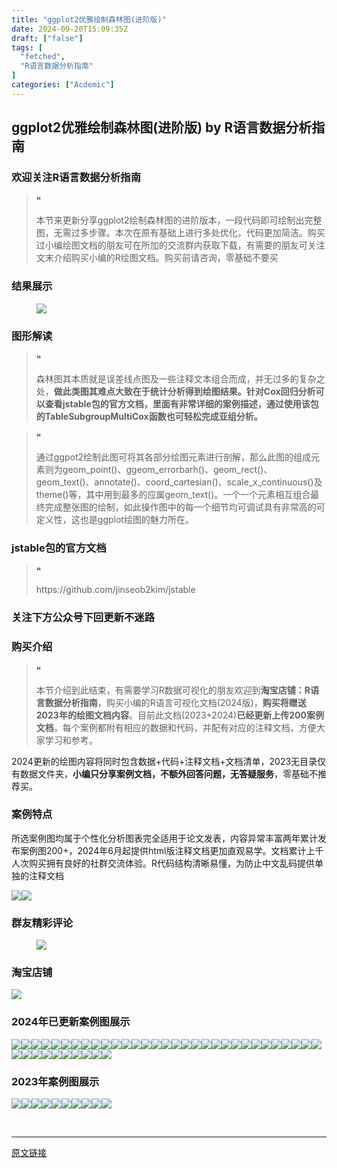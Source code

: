 ```yaml
---
title: "ggplot2优雅绘制森林图(进阶版)"
date: 2024-09-20T15:09:35Z
draft: ["false"]
tags: [
  "fetched",
  "R语言数据分析指南"
]
categories: ["Acdemic"]
---
```

ggplot2优雅绘制森林图(进阶版) by R语言数据分析指南
------
<div><section data-tool="mdnice编辑器" data-website="https://www.mdnice.com"><h3 data-tool="mdnice编辑器"><span></span><span>欢迎关注R语言数据分析指南</span><span></span></h3><blockquote data-tool="mdnice编辑器"><span>❝</span><p>本节来更新分享ggplot2绘制森林图的进阶版本，一段代码即可绘制出完整图，无需过多步骤。本次在原有基础上进行多处优化，代码更加简洁。购买过小编绘图文档的朋友可在所加的交流群内获取下载，有需要的朋友可关注文末介绍购买小编的R绘图文档。购买前请咨询，零基础不要买</p></blockquote><h3 data-tool="mdnice编辑器"><span></span><span>结果展示</span><span></span></h3><figure data-tool="mdnice编辑器"><img data-imgfileid="100034489" data-ratio="0.8212962962962963" data-src="https://mmbiz.qpic.cn/mmbiz_png/EibnicgwScTAYxwrwIJXFbDgF0GyXTWEVuw721KJLUvF6Fy61HJZ8IRr8YwS1OWgL2B3uDU9zfrgXCZUd00UgV2Q/640?wx_fmt=png&amp;from=appmsg" data-type="png" data-w="1080" src="https://mmbiz.qpic.cn/mmbiz_png/EibnicgwScTAYxwrwIJXFbDgF0GyXTWEVuw721KJLUvF6Fy61HJZ8IRr8YwS1OWgL2B3uDU9zfrgXCZUd00UgV2Q/640?wx_fmt=png&amp;from=appmsg"></figure><h3 data-tool="mdnice编辑器"><span></span><span>图形解读</span><span></span></h3><blockquote data-tool="mdnice编辑器"><span>❝</span><p>森林图其本质就是误差线点图及一些注释文本组合而成，并无过多的复杂之处，<strong>做此类图其难点大致在于统计分析得到绘图结果。针对Cox回归分析可以查看jstable包的官方文档，里面有非常详细的案例描述，通过使用该包的TableSubgroupMultiCox函数也可轻松完成亚组分析。</strong></p></blockquote><blockquote data-tool="mdnice编辑器"><span>❝</span><p>通过ggpot2绘制此图可将其各部分绘图元素进行剖解，那么此图的组成元素则为geom_point()、ggeom_errorbarh()、geom_rect()、geom_text()、annotate()、coord_cartesian()、scale_x_continuous()及theme()等，其中用到最多的应属geom_text()。一个一个元素相互组合最终完成整张图的绘制，如此操作图中的每一个细节均可调试具有非常高的可定义性，这也是ggplot绘图的魅力所在。</p></blockquote><h3 data-tool="mdnice编辑器"><span></span><span>jstable包的官方文档</span><span></span></h3><blockquote data-tool="mdnice编辑器"><span>❝</span><p>https://github.com/jinseob2kim/jstable</p></blockquote><h3 data-tool="mdnice编辑器"><span></span><span>关注下方公众号下回更新不迷路</span><span></span></h3><section><mp-common-profile data-pluginname="mpprofile" data-id="Mzg3MzQzNTYzMw==" data-headimg="http://mmbiz.qpic.cn/mmbiz_png/EibnicgwScTAZF0rpeZII9Ltl26VbVagriczTria1fib3XgjwwHEHFjPzkmGpqWDVVHBSzhENictUM2iavAKiaM5lc9USw/0?wx_fmt=png" data-nickname="R语言数据分析指南" data-alias="YanJANtwo" data-signature="R语言重症爱好者，喜欢绘制各种精美的图表，喜欢的小伙伴可以关注我，跟我一起学习" data-from="0" data-is_biz_ban="0"></mp-common-profile></section><h3 data-tool="mdnice编辑器"><span></span><span>购买介绍</span><span></span></h3><blockquote data-tool="mdnice编辑器"><span>❝</span><p>本节介绍到此结束，有需要学习R数据可视化的朋友欢迎到<strong>淘宝店铺：R语言数据分析指南</strong>，购买小编的R语言可视化文档(2024版)，<strong>购买将赠送2023年的绘图文档内容</strong>。目前此文档(2023+2024)<strong>已经更新上传200案例文档</strong>，每个案例都附有相应的数据和代码，并配有对应的注释文档，方便大家学习和参考。</p></blockquote><p data-tool="mdnice编辑器">2024更新的绘图内容将同时包含数据+代码+注释文档+文档清单，2023无目录仅有数据文件夹，<strong>小编只分享案例文档，不额外回答问题，无答疑服务</strong>，零基础不推荐买。</p><h3 data-tool="mdnice编辑器"><span></span><span>案例特点</span><span></span></h3><p data-tool="mdnice编辑器">所选案例图均属于个性化分析图表完全适用于论文发表，内容异常丰富两年累计发布案例图200+，2024年6月起提供html版注释文档更加直观易学。文档累计上千人次购买拥有良好的社群交流体验。R代码结构清晰易懂，为防止中文乱码提供单独的注释文档</p><p data-tool="mdnice编辑器"><img data-imgfileid="100034491" data-ratio="1.4953703703703705" data-src="https://mmbiz.qpic.cn/mmbiz_png/EibnicgwScTAYxwrwIJXFbDgF0GyXTWEVuBcEvYJib81O9rqPdmsl8qh9mkrgThPeqQ3AkvTABSrzhDxgeWZPetCg/640?wx_fmt=png&amp;from=appmsg" data-type="png" data-w="1080" src="https://mmbiz.qpic.cn/mmbiz_png/EibnicgwScTAYxwrwIJXFbDgF0GyXTWEVuBcEvYJib81O9rqPdmsl8qh9mkrgThPeqQ3AkvTABSrzhDxgeWZPetCg/640?wx_fmt=png&amp;from=appmsg"><img data-imgfileid="100034490" data-ratio="0.6481481481481481" data-src="https://mmbiz.qpic.cn/mmbiz_png/EibnicgwScTAYxwrwIJXFbDgF0GyXTWEVuDJkEtrt7UxcfnH7aBdMZpsMQo8FPp7ibxw7RkPMEFb2h0tobfKw0Unw/640?wx_fmt=png&amp;from=appmsg" data-type="png" data-w="1080" src="https://mmbiz.qpic.cn/mmbiz_png/EibnicgwScTAYxwrwIJXFbDgF0GyXTWEVuDJkEtrt7UxcfnH7aBdMZpsMQo8FPp7ibxw7RkPMEFb2h0tobfKw0Unw/640?wx_fmt=png&amp;from=appmsg"></p><h3 data-tool="mdnice编辑器"><span></span><span>群友精彩评论</span><span></span></h3><figure data-tool="mdnice编辑器"><img data-imgfileid="100034487" data-ratio="0.4546296296296296" data-src="https://mmbiz.qpic.cn/mmbiz_png/EibnicgwScTAYxwrwIJXFbDgF0GyXTWEVu1pRVsDynaApyZyySMctGV0PyjzPGGaLRGXz7Cw8d9QpaJNpXiaQ9L9Q/640?wx_fmt=png&amp;from=appmsg" data-type="png" data-w="1080" src="https://mmbiz.qpic.cn/mmbiz_png/EibnicgwScTAYxwrwIJXFbDgF0GyXTWEVu1pRVsDynaApyZyySMctGV0PyjzPGGaLRGXz7Cw8d9QpaJNpXiaQ9L9Q/640?wx_fmt=png&amp;from=appmsg"></figure><h3 data-tool="mdnice编辑器"><span></span><span>淘宝店铺</span><span></span></h3><p><img data-galleryid="" data-imgfileid="100019415" data-ratio="1.0210420841683367" data-s="300,640" data-src="https://mmbiz.qpic.cn/mmbiz_jpg/EibnicgwScTAbvhPDLGT8NaialEsht92PTYNJWpmVLfoYGic1uha5FyBrDCibibZCLjiazgvpT1XcdwibfVywD2el0VAgg/640?wx_fmt=jpeg" data-type="jpeg" data-w="998" src="https://mmbiz.qpic.cn/mmbiz_jpg/EibnicgwScTAbvhPDLGT8NaialEsht92PTYNJWpmVLfoYGic1uha5FyBrDCibibZCLjiazgvpT1XcdwibfVywD2el0VAgg/640?wx_fmt=jpeg"></p><h3 data-tool="mdnice编辑器"><span></span><span>2024年已更新案例图展示</span><span></span></h3><p data-tool="mdnice编辑器"><img data-imgfileid="100034488" data-ratio="0.4324074074074074" data-src="https://mmbiz.qpic.cn/mmbiz_jpg/EibnicgwScTAYxwrwIJXFbDgF0GyXTWEVuGmlHWA2Fg7ibe4gda3WLRNtiaEicwLwTicFAZ9ClazRZBYHjt4D1WQ70iaw/640?wx_fmt=jpeg&amp;from=appmsg" data-type="jpeg" data-w="1080" src="https://mmbiz.qpic.cn/mmbiz_jpg/EibnicgwScTAYxwrwIJXFbDgF0GyXTWEVuGmlHWA2Fg7ibe4gda3WLRNtiaEicwLwTicFAZ9ClazRZBYHjt4D1WQ70iaw/640?wx_fmt=jpeg&amp;from=appmsg"><img data-imgfileid="100034493" data-ratio="0.47129629629629627" data-src="https://mmbiz.qpic.cn/mmbiz_png/EibnicgwScTAYxwrwIJXFbDgF0GyXTWEVuzo88FDankEWKeV7WeE6etF73xSFmQdR4NhwNboR6Ip42YTR0ThqB9g/640?wx_fmt=png&amp;from=appmsg" data-type="png" data-w="1080" src="https://mmbiz.qpic.cn/mmbiz_png/EibnicgwScTAYxwrwIJXFbDgF0GyXTWEVuzo88FDankEWKeV7WeE6etF73xSFmQdR4NhwNboR6Ip42YTR0ThqB9g/640?wx_fmt=png&amp;from=appmsg"><img data-imgfileid="100034492" data-ratio="0.36574074074074076" data-src="https://mmbiz.qpic.cn/mmbiz_png/EibnicgwScTAYxwrwIJXFbDgF0GyXTWEVugbwKics9szVSF43A7npbH8bqMKBWPt4Jib3icZldDXVpPZCBrewPZd5fQ/640?wx_fmt=png&amp;from=appmsg" data-type="png" data-w="1080" src="https://mmbiz.qpic.cn/mmbiz_png/EibnicgwScTAYxwrwIJXFbDgF0GyXTWEVugbwKics9szVSF43A7npbH8bqMKBWPt4Jib3icZldDXVpPZCBrewPZd5fQ/640?wx_fmt=png&amp;from=appmsg"><img data-imgfileid="100034494" data-ratio="0.38981481481481484" data-src="https://mmbiz.qpic.cn/mmbiz_png/EibnicgwScTAYxwrwIJXFbDgF0GyXTWEVupPRDqLHkctStd99br6AHsS3tCUp3hqujlIvHDXItPa8dia5zLGHp0Jw/640?wx_fmt=png&amp;from=appmsg" data-type="png" data-w="1080" src="https://mmbiz.qpic.cn/mmbiz_png/EibnicgwScTAYxwrwIJXFbDgF0GyXTWEVupPRDqLHkctStd99br6AHsS3tCUp3hqujlIvHDXItPa8dia5zLGHp0Jw/640?wx_fmt=png&amp;from=appmsg"><img data-imgfileid="100034497" data-ratio="0.5305555555555556" data-src="https://mmbiz.qpic.cn/mmbiz_png/EibnicgwScTAYxwrwIJXFbDgF0GyXTWEVuQvXsCIAwDw1sdQ8PdZmwFGWhkaI12apZODY9HXkOEAnkia1ZDicjF3NA/640?wx_fmt=png&amp;from=appmsg" data-type="png" data-w="1080" src="https://mmbiz.qpic.cn/mmbiz_png/EibnicgwScTAYxwrwIJXFbDgF0GyXTWEVuQvXsCIAwDw1sdQ8PdZmwFGWhkaI12apZODY9HXkOEAnkia1ZDicjF3NA/640?wx_fmt=png&amp;from=appmsg"><img data-imgfileid="100034496" data-ratio="0.45185185185185184" data-src="https://mmbiz.qpic.cn/mmbiz_png/EibnicgwScTAYxwrwIJXFbDgF0GyXTWEVuVI0zAxbR3IZyRibbNMw6OKcaVIT5r9I6iczBRaw246Qw8fuy2IXbCH3Q/640?wx_fmt=png&amp;from=appmsg" data-type="png" data-w="1080" src="https://mmbiz.qpic.cn/mmbiz_png/EibnicgwScTAYxwrwIJXFbDgF0GyXTWEVuVI0zAxbR3IZyRibbNMw6OKcaVIT5r9I6iczBRaw246Qw8fuy2IXbCH3Q/640?wx_fmt=png&amp;from=appmsg"><img data-imgfileid="100034502" data-ratio="0.462037037037037" data-src="https://mmbiz.qpic.cn/mmbiz_png/EibnicgwScTAYxwrwIJXFbDgF0GyXTWEVuaLXEVJrs4ibUL0AwYwOI1ghv0J2plSdvRuMyreLMeeJR3JibVMwe4uew/640?wx_fmt=png&amp;from=appmsg" data-type="png" data-w="1080" src="https://mmbiz.qpic.cn/mmbiz_png/EibnicgwScTAYxwrwIJXFbDgF0GyXTWEVuaLXEVJrs4ibUL0AwYwOI1ghv0J2plSdvRuMyreLMeeJR3JibVMwe4uew/640?wx_fmt=png&amp;from=appmsg"><img data-imgfileid="100034501" data-ratio="0.37407407407407406" data-src="https://mmbiz.qpic.cn/mmbiz_png/EibnicgwScTAYxwrwIJXFbDgF0GyXTWEVugJWIibFNHL0yIEowwrAm03ktEakSxtL5MZB4tWFaXLibxrCaRUsnSiamw/640?wx_fmt=png&amp;from=appmsg" data-type="png" data-w="1080" src="https://mmbiz.qpic.cn/mmbiz_png/EibnicgwScTAYxwrwIJXFbDgF0GyXTWEVugJWIibFNHL0yIEowwrAm03ktEakSxtL5MZB4tWFaXLibxrCaRUsnSiamw/640?wx_fmt=png&amp;from=appmsg"><img data-imgfileid="100034499" data-ratio="0.3425925925925926" data-src="https://mmbiz.qpic.cn/mmbiz_png/EibnicgwScTAYxwrwIJXFbDgF0GyXTWEVuvZicpFR7znQPjp3UhOH4NFgl3O60USXwulWA47XNCvL5WgBicfF4HBAQ/640?wx_fmt=png&amp;from=appmsg" data-type="png" data-w="1080" src="https://mmbiz.qpic.cn/mmbiz_png/EibnicgwScTAYxwrwIJXFbDgF0GyXTWEVuvZicpFR7znQPjp3UhOH4NFgl3O60USXwulWA47XNCvL5WgBicfF4HBAQ/640?wx_fmt=png&amp;from=appmsg"><img data-imgfileid="100034498" data-ratio="0.47685185185185186" data-src="https://mmbiz.qpic.cn/mmbiz_png/EibnicgwScTAYxwrwIJXFbDgF0GyXTWEVufhP1H9kFdmh0lFjljWF0jsjcOia8F201TC7kyCz07Fou8SMUnsTxdlA/640?wx_fmt=png&amp;from=appmsg" data-type="png" data-w="1080" src="https://mmbiz.qpic.cn/mmbiz_png/EibnicgwScTAYxwrwIJXFbDgF0GyXTWEVufhP1H9kFdmh0lFjljWF0jsjcOia8F201TC7kyCz07Fou8SMUnsTxdlA/640?wx_fmt=png&amp;from=appmsg"><img data-imgfileid="100034500" data-ratio="0.3814814814814815" data-src="https://mmbiz.qpic.cn/mmbiz_png/EibnicgwScTAYxwrwIJXFbDgF0GyXTWEVuofCGlmBVYr0vvrs5o1qAhYfOS9vibgKnwNhBsbt9HMCwSjPkSzFShMA/640?wx_fmt=png&amp;from=appmsg" data-type="png" data-w="1080" src="https://mmbiz.qpic.cn/mmbiz_png/EibnicgwScTAYxwrwIJXFbDgF0GyXTWEVuofCGlmBVYr0vvrs5o1qAhYfOS9vibgKnwNhBsbt9HMCwSjPkSzFShMA/640?wx_fmt=png&amp;from=appmsg"><img data-imgfileid="100034505" data-ratio="0.43333333333333335" data-src="https://mmbiz.qpic.cn/mmbiz_png/EibnicgwScTAYxwrwIJXFbDgF0GyXTWEVu8LiaRHtqibUeLC5RbvS3a2rVL6BiasmHufV86Atvm6nffHXGkmT00t5qw/640?wx_fmt=png&amp;from=appmsg" data-type="png" data-w="1080" src="https://mmbiz.qpic.cn/mmbiz_png/EibnicgwScTAYxwrwIJXFbDgF0GyXTWEVu8LiaRHtqibUeLC5RbvS3a2rVL6BiasmHufV86Atvm6nffHXGkmT00t5qw/640?wx_fmt=png&amp;from=appmsg"><img data-imgfileid="100034507" data-ratio="0.37592592592592594" data-src="https://mmbiz.qpic.cn/mmbiz_png/EibnicgwScTAYxwrwIJXFbDgF0GyXTWEVuzKBWGNletugmOu9mODeGMO5p6upkpnqCZYGoWbKYHqFC0HzzhpTksA/640?wx_fmt=png&amp;from=appmsg" data-type="png" data-w="1080" src="https://mmbiz.qpic.cn/mmbiz_png/EibnicgwScTAYxwrwIJXFbDgF0GyXTWEVuzKBWGNletugmOu9mODeGMO5p6upkpnqCZYGoWbKYHqFC0HzzhpTksA/640?wx_fmt=png&amp;from=appmsg"><img data-imgfileid="100034503" data-ratio="0.42592592592592593" data-src="https://mmbiz.qpic.cn/mmbiz_png/EibnicgwScTAYxwrwIJXFbDgF0GyXTWEVurHV6oGyRXelZlgN8Zz03G2ibjC6YBBUGZ9Ykic2194CNA2zkwWEsBDRA/640?wx_fmt=png&amp;from=appmsg" data-type="png" data-w="1080" src="https://mmbiz.qpic.cn/mmbiz_png/EibnicgwScTAYxwrwIJXFbDgF0GyXTWEVurHV6oGyRXelZlgN8Zz03G2ibjC6YBBUGZ9Ykic2194CNA2zkwWEsBDRA/640?wx_fmt=png&amp;from=appmsg"><img data-imgfileid="100034504" data-ratio="0.39166666666666666" data-src="https://mmbiz.qpic.cn/mmbiz_png/EibnicgwScTAYxwrwIJXFbDgF0GyXTWEVuA9aVxU1BrGXAlCwN7d38rIVvqcaYiaoKuva3VfdMlGibxibEKIL7RxVjw/640?wx_fmt=png&amp;from=appmsg" data-type="png" data-w="1080" src="https://mmbiz.qpic.cn/mmbiz_png/EibnicgwScTAYxwrwIJXFbDgF0GyXTWEVuA9aVxU1BrGXAlCwN7d38rIVvqcaYiaoKuva3VfdMlGibxibEKIL7RxVjw/640?wx_fmt=png&amp;from=appmsg"><img data-imgfileid="100034506" data-ratio="0.39444444444444443" data-src="https://mmbiz.qpic.cn/mmbiz_png/EibnicgwScTAYxwrwIJXFbDgF0GyXTWEVuiaicHnbP5eGPHTAGMUXaqOXBMeMfJcAibSqmhs7Q5UUtnO0bhcWvdlKmQ/640?wx_fmt=png&amp;from=appmsg" data-type="png" data-w="1080" src="https://mmbiz.qpic.cn/mmbiz_png/EibnicgwScTAYxwrwIJXFbDgF0GyXTWEVuiaicHnbP5eGPHTAGMUXaqOXBMeMfJcAibSqmhs7Q5UUtnO0bhcWvdlKmQ/640?wx_fmt=png&amp;from=appmsg"><img data-imgfileid="100034511" data-ratio="0.4" data-src="https://mmbiz.qpic.cn/mmbiz_png/EibnicgwScTAYxwrwIJXFbDgF0GyXTWEVuibloISSgZ3JkP7SzlZIFuwlpUf7lVPSicwBLyTKKL1bDb2CJxF3NZib7g/640?wx_fmt=png&amp;from=appmsg" data-type="png" data-w="1080" src="https://mmbiz.qpic.cn/mmbiz_png/EibnicgwScTAYxwrwIJXFbDgF0GyXTWEVuibloISSgZ3JkP7SzlZIFuwlpUf7lVPSicwBLyTKKL1bDb2CJxF3NZib7g/640?wx_fmt=png&amp;from=appmsg"><img data-imgfileid="100034510" data-ratio="0.41759259259259257" data-src="https://mmbiz.qpic.cn/mmbiz_png/EibnicgwScTAYxwrwIJXFbDgF0GyXTWEVusdhaylrMgxbu49VHtDxxf97pFIUulQkqhpjfFdb1haea3yHSPIyA8g/640?wx_fmt=png&amp;from=appmsg" data-type="png" data-w="1080" src="https://mmbiz.qpic.cn/mmbiz_png/EibnicgwScTAYxwrwIJXFbDgF0GyXTWEVusdhaylrMgxbu49VHtDxxf97pFIUulQkqhpjfFdb1haea3yHSPIyA8g/640?wx_fmt=png&amp;from=appmsg"><img data-imgfileid="100034512" data-ratio="0.3314814814814815" data-src="https://mmbiz.qpic.cn/mmbiz_png/EibnicgwScTAYxwrwIJXFbDgF0GyXTWEVuibTmbRIf3ZVhGia2OGp7Xuz5LhzKib2UsjpNZ1aiaWcvv6po1E1LiaUSicLA/640?wx_fmt=png&amp;from=appmsg" data-type="png" data-w="1080" src="https://mmbiz.qpic.cn/mmbiz_png/EibnicgwScTAYxwrwIJXFbDgF0GyXTWEVuibTmbRIf3ZVhGia2OGp7Xuz5LhzKib2UsjpNZ1aiaWcvv6po1E1LiaUSicLA/640?wx_fmt=png&amp;from=appmsg"><img data-imgfileid="100034509" data-ratio="0.4255555555555556" data-src="https://mmbiz.qpic.cn/mmbiz_png/EibnicgwScTAYxwrwIJXFbDgF0GyXTWEVuUt2RTj2Az6QYJbsVy2pDZrDwU1R2m4UbO0NF1SElmtbybWfBIMhtsg/640?wx_fmt=png&amp;from=appmsg" data-type="png" data-w="900" src="https://mmbiz.qpic.cn/mmbiz_png/EibnicgwScTAYxwrwIJXFbDgF0GyXTWEVuUt2RTj2Az6QYJbsVy2pDZrDwU1R2m4UbO0NF1SElmtbybWfBIMhtsg/640?wx_fmt=png&amp;from=appmsg"><img data-imgfileid="100034508" data-ratio="0.4255555555555556" data-src="https://mmbiz.qpic.cn/mmbiz_png/EibnicgwScTAYxwrwIJXFbDgF0GyXTWEVuHcrhLBrw20hqVRZofU04BuzkmzrEwu4IV1X0Rab7jsraXkFZ0QgoTg/640?wx_fmt=png&amp;from=appmsg" data-type="png" data-w="900" src="https://mmbiz.qpic.cn/mmbiz_png/EibnicgwScTAYxwrwIJXFbDgF0GyXTWEVuHcrhLBrw20hqVRZofU04BuzkmzrEwu4IV1X0Rab7jsraXkFZ0QgoTg/640?wx_fmt=png&amp;from=appmsg"><img data-imgfileid="100034515" data-ratio="0.37962962962962965" data-src="https://mmbiz.qpic.cn/mmbiz_png/EibnicgwScTAYxwrwIJXFbDgF0GyXTWEVuXbmX1KicZ4wia9yD0mA25kpNqocTicvdGOicibQxgXLr6Jnq5coXK8iawicnA/640?wx_fmt=png&amp;from=appmsg" data-type="png" data-w="1080" src="https://mmbiz.qpic.cn/mmbiz_png/EibnicgwScTAYxwrwIJXFbDgF0GyXTWEVuXbmX1KicZ4wia9yD0mA25kpNqocTicvdGOicibQxgXLr6Jnq5coXK8iawicnA/640?wx_fmt=png&amp;from=appmsg"><img data-imgfileid="100034514" data-ratio="0.4255555555555556" data-src="https://mmbiz.qpic.cn/mmbiz_png/EibnicgwScTAYxwrwIJXFbDgF0GyXTWEVurrQ5sgSfw6DeGv6ialj9o7d2CQI9PgQpGpibN24YAkbUMydR66slUWWg/640?wx_fmt=png&amp;from=appmsg" data-type="png" data-w="900" src="https://mmbiz.qpic.cn/mmbiz_png/EibnicgwScTAYxwrwIJXFbDgF0GyXTWEVurrQ5sgSfw6DeGv6ialj9o7d2CQI9PgQpGpibN24YAkbUMydR66slUWWg/640?wx_fmt=png&amp;from=appmsg"><img data-imgfileid="100034516" data-ratio="0.4255555555555556" data-src="https://mmbiz.qpic.cn/mmbiz_png/EibnicgwScTAYxwrwIJXFbDgF0GyXTWEVun1ROZr92WuBLpnID7DvSeau8KOcPpGP2HDJje5zgPBAbNqHJ58puug/640?wx_fmt=png&amp;from=appmsg" data-type="png" data-w="900" src="https://mmbiz.qpic.cn/mmbiz_png/EibnicgwScTAYxwrwIJXFbDgF0GyXTWEVun1ROZr92WuBLpnID7DvSeau8KOcPpGP2HDJje5zgPBAbNqHJ58puug/640?wx_fmt=png&amp;from=appmsg"><img data-imgfileid="100034513" data-ratio="0.4255555555555556" data-src="https://mmbiz.qpic.cn/mmbiz_png/EibnicgwScTAYxwrwIJXFbDgF0GyXTWEVuibZHgVibs0opLbYLickvu2Zc2vsp5MdRqL5Qu0mbIJFHX6r42maTzxaoA/640?wx_fmt=png&amp;from=appmsg" data-type="png" data-w="900" src="https://mmbiz.qpic.cn/mmbiz_png/EibnicgwScTAYxwrwIJXFbDgF0GyXTWEVuibZHgVibs0opLbYLickvu2Zc2vsp5MdRqL5Qu0mbIJFHX6r42maTzxaoA/640?wx_fmt=png&amp;from=appmsg"><img data-imgfileid="100034517" data-ratio="0.4255555555555556" data-src="https://mmbiz.qpic.cn/mmbiz_png/EibnicgwScTAYxwrwIJXFbDgF0GyXTWEVuMEia7icV6PneCnGfrcR9iaaXAzoa8pFIqqSAPmbqpV3YcB7xFayhKhJHA/640?wx_fmt=png&amp;from=appmsg" data-type="png" data-w="900" src="https://mmbiz.qpic.cn/mmbiz_png/EibnicgwScTAYxwrwIJXFbDgF0GyXTWEVuMEia7icV6PneCnGfrcR9iaaXAzoa8pFIqqSAPmbqpV3YcB7xFayhKhJHA/640?wx_fmt=png&amp;from=appmsg"><img data-imgfileid="100034518" data-ratio="0.4255555555555556" data-src="https://mmbiz.qpic.cn/mmbiz_png/EibnicgwScTAYxwrwIJXFbDgF0GyXTWEVuicibuzxicSEs6iaqcZvk6WhDH7Gibd3PtqVUZ9ibYNwOfVBSKUYACHhqkDibQ/640?wx_fmt=png&amp;from=appmsg" data-type="png" data-w="900" src="https://mmbiz.qpic.cn/mmbiz_png/EibnicgwScTAYxwrwIJXFbDgF0GyXTWEVuicibuzxicSEs6iaqcZvk6WhDH7Gibd3PtqVUZ9ibYNwOfVBSKUYACHhqkDibQ/640?wx_fmt=png&amp;from=appmsg"><img data-imgfileid="100034522" data-ratio="0.4255555555555556" data-src="https://mmbiz.qpic.cn/mmbiz_png/EibnicgwScTAYxwrwIJXFbDgF0GyXTWEVuuYtUkL6ba7fYepiccH5EdjJ70A0xUksJgdscl4oPtE7yeTEouAicD3icA/640?wx_fmt=png&amp;from=appmsg" data-type="png" data-w="900" src="https://mmbiz.qpic.cn/mmbiz_png/EibnicgwScTAYxwrwIJXFbDgF0GyXTWEVuuYtUkL6ba7fYepiccH5EdjJ70A0xUksJgdscl4oPtE7yeTEouAicD3icA/640?wx_fmt=png&amp;from=appmsg"><img data-imgfileid="100034521" data-ratio="0.48148148148148145" data-src="https://mmbiz.qpic.cn/mmbiz_png/EibnicgwScTAYxwrwIJXFbDgF0GyXTWEVusf66U33YiaTyDzbicSYOUlV7M3BXya9ExRv3HtPCv5WNI6RdClxb0XRw/640?wx_fmt=png&amp;from=appmsg" data-type="png" data-w="1080" src="https://mmbiz.qpic.cn/mmbiz_png/EibnicgwScTAYxwrwIJXFbDgF0GyXTWEVusf66U33YiaTyDzbicSYOUlV7M3BXya9ExRv3HtPCv5WNI6RdClxb0XRw/640?wx_fmt=png&amp;from=appmsg"><img data-imgfileid="100034520" data-ratio="0.4255555555555556" data-src="https://mmbiz.qpic.cn/mmbiz_png/EibnicgwScTAYxwrwIJXFbDgF0GyXTWEVuXsOOw6PrK89YjAMlsQwhGic6s06iaU2fJmpDhJ6jxsTojiaeic8dZQt6ag/640?wx_fmt=png&amp;from=appmsg" data-type="png" data-w="900" src="https://mmbiz.qpic.cn/mmbiz_png/EibnicgwScTAYxwrwIJXFbDgF0GyXTWEVuXsOOw6PrK89YjAMlsQwhGic6s06iaU2fJmpDhJ6jxsTojiaeic8dZQt6ag/640?wx_fmt=png&amp;from=appmsg"><img data-imgfileid="100034519" data-ratio="0.4255555555555556" data-src="https://mmbiz.qpic.cn/mmbiz_png/EibnicgwScTAYxwrwIJXFbDgF0GyXTWEVucEb419OgrzQnOmttHEdHCUpdutE9q36SZztDXiaJvh8cV59kP0ck0cg/640?wx_fmt=png&amp;from=appmsg" data-type="png" data-w="900" src="https://mmbiz.qpic.cn/mmbiz_png/EibnicgwScTAYxwrwIJXFbDgF0GyXTWEVucEb419OgrzQnOmttHEdHCUpdutE9q36SZztDXiaJvh8cV59kP0ck0cg/640?wx_fmt=png&amp;from=appmsg"><img data-imgfileid="100034526" data-ratio="0.4255555555555556" data-src="https://mmbiz.qpic.cn/mmbiz_png/EibnicgwScTAYxwrwIJXFbDgF0GyXTWEVuT9cyfkdTBibvWV9kfjgL5TEKOQYzr6naDZFKpFicVzxD66lozGCEfWEQ/640?wx_fmt=png&amp;from=appmsg" data-type="png" data-w="900" src="https://mmbiz.qpic.cn/mmbiz_png/EibnicgwScTAYxwrwIJXFbDgF0GyXTWEVuT9cyfkdTBibvWV9kfjgL5TEKOQYzr6naDZFKpFicVzxD66lozGCEfWEQ/640?wx_fmt=png&amp;from=appmsg"><img data-imgfileid="100034524" data-ratio="0.4255555555555556" data-src="https://mmbiz.qpic.cn/mmbiz_png/EibnicgwScTAYxwrwIJXFbDgF0GyXTWEVuq9GhNJDiaYOaibIBFWgd1oyCicVMz8Y1eN0DbbIqyuicv0F7Ts3rVSvklA/640?wx_fmt=png&amp;from=appmsg" data-type="png" data-w="900" src="https://mmbiz.qpic.cn/mmbiz_png/EibnicgwScTAYxwrwIJXFbDgF0GyXTWEVuq9GhNJDiaYOaibIBFWgd1oyCicVMz8Y1eN0DbbIqyuicv0F7Ts3rVSvklA/640?wx_fmt=png&amp;from=appmsg"><img data-imgfileid="100034525" data-ratio="0.4255555555555556" data-src="https://mmbiz.qpic.cn/mmbiz_png/EibnicgwScTAYxwrwIJXFbDgF0GyXTWEVuZHNGVeoerrIURFSMM3U4yWJkWOlhe2znriaZMWJ5Z6qx9BqcG6Y9GfQ/640?wx_fmt=png&amp;from=appmsg" data-type="png" data-w="900" src="https://mmbiz.qpic.cn/mmbiz_png/EibnicgwScTAYxwrwIJXFbDgF0GyXTWEVuZHNGVeoerrIURFSMM3U4yWJkWOlhe2znriaZMWJ5Z6qx9BqcG6Y9GfQ/640?wx_fmt=png&amp;from=appmsg"><img data-imgfileid="100034523" data-ratio="0.4255555555555556" data-src="https://mmbiz.qpic.cn/mmbiz_png/EibnicgwScTAYxwrwIJXFbDgF0GyXTWEVuDKLBgjW2WzCQqnCgIFZadUpK7JDsRe9muOp4wCaMfvVhmribKx9OCicA/640?wx_fmt=png&amp;from=appmsg" data-type="png" data-w="900" src="https://mmbiz.qpic.cn/mmbiz_png/EibnicgwScTAYxwrwIJXFbDgF0GyXTWEVuDKLBgjW2WzCQqnCgIFZadUpK7JDsRe9muOp4wCaMfvVhmribKx9OCicA/640?wx_fmt=png&amp;from=appmsg"><img data-imgfileid="100034527" data-ratio="0.4255555555555556" data-src="https://mmbiz.qpic.cn/mmbiz_png/EibnicgwScTAYxwrwIJXFbDgF0GyXTWEVuBfwIF6iaQViafp6xOVfK3Fib5eTBjOAf2w4YkmTKS5QJfzVeKZLwibj0icA/640?wx_fmt=png&amp;from=appmsg" data-type="png" data-w="900" src="https://mmbiz.qpic.cn/mmbiz_png/EibnicgwScTAYxwrwIJXFbDgF0GyXTWEVuBfwIF6iaQViafp6xOVfK3Fib5eTBjOAf2w4YkmTKS5QJfzVeKZLwibj0icA/640?wx_fmt=png&amp;from=appmsg"><img data-imgfileid="100034530" data-ratio="0.4255555555555556" data-src="https://mmbiz.qpic.cn/mmbiz_png/EibnicgwScTAYxwrwIJXFbDgF0GyXTWEVuC1vDOIMdSyTo4OovJsKVFq0WASqHw3DoblrgH6hl3urZPYvcpicwKvQ/640?wx_fmt=png&amp;from=appmsg" data-type="png" data-w="900" src="https://mmbiz.qpic.cn/mmbiz_png/EibnicgwScTAYxwrwIJXFbDgF0GyXTWEVuC1vDOIMdSyTo4OovJsKVFq0WASqHw3DoblrgH6hl3urZPYvcpicwKvQ/640?wx_fmt=png&amp;from=appmsg"><img data-imgfileid="100034531" data-ratio="0.4255555555555556" data-src="https://mmbiz.qpic.cn/mmbiz_png/EibnicgwScTAYxwrwIJXFbDgF0GyXTWEVuJGDs3lwH6d1ZibCHBpPIsibZ3M4ljtgnowP6oAQ4hnLAX6CBmvqpTD3Q/640?wx_fmt=png&amp;from=appmsg" data-type="png" data-w="900" src="https://mmbiz.qpic.cn/mmbiz_png/EibnicgwScTAYxwrwIJXFbDgF0GyXTWEVuJGDs3lwH6d1ZibCHBpPIsibZ3M4ljtgnowP6oAQ4hnLAX6CBmvqpTD3Q/640?wx_fmt=png&amp;from=appmsg"><img data-imgfileid="100034528" data-ratio="0.4255555555555556" data-src="https://mmbiz.qpic.cn/mmbiz_png/EibnicgwScTAYxwrwIJXFbDgF0GyXTWEVu9jTibkricAl9fyckgMXaGraWqlrGicW1JicNSIAN8mBjyLibAnS7mmfeyIw/640?wx_fmt=png&amp;from=appmsg" data-type="png" data-w="900" src="https://mmbiz.qpic.cn/mmbiz_png/EibnicgwScTAYxwrwIJXFbDgF0GyXTWEVu9jTibkricAl9fyckgMXaGraWqlrGicW1JicNSIAN8mBjyLibAnS7mmfeyIw/640?wx_fmt=png&amp;from=appmsg"><img data-imgfileid="100034529" data-ratio="0.4255555555555556" data-src="https://mmbiz.qpic.cn/mmbiz_png/EibnicgwScTAYxwrwIJXFbDgF0GyXTWEVuBURfRn4l18QTNjCJJpyTa4Fic4YKgePV4WiaiasdQjn7cM9Cmniap7CVuQ/640?wx_fmt=png&amp;from=appmsg" data-type="png" data-w="900" src="https://mmbiz.qpic.cn/mmbiz_png/EibnicgwScTAYxwrwIJXFbDgF0GyXTWEVuBURfRn4l18QTNjCJJpyTa4Fic4YKgePV4WiaiasdQjn7cM9Cmniap7CVuQ/640?wx_fmt=png&amp;from=appmsg"><img data-imgfileid="100034532" data-ratio="0.44907407407407407" data-src="https://mmbiz.qpic.cn/mmbiz_png/EibnicgwScTAYxwrwIJXFbDgF0GyXTWEVuaKXAlvFicibUlHw33CG8oiaFu7K0hutPpFsHhAYqPcYU1J0ukTiaEkpoAw/640?wx_fmt=png&amp;from=appmsg" data-type="png" data-w="1080" src="https://mmbiz.qpic.cn/mmbiz_png/EibnicgwScTAYxwrwIJXFbDgF0GyXTWEVuaKXAlvFicibUlHw33CG8oiaFu7K0hutPpFsHhAYqPcYU1J0ukTiaEkpoAw/640?wx_fmt=png&amp;from=appmsg"></p><h3 data-tool="mdnice编辑器"><span></span><span>2023年案例图展示</span><span></span></h3><p data-tool="mdnice编辑器"><img data-imgfileid="100034535" data-ratio="0.4255555555555556" data-src="https://mmbiz.qpic.cn/mmbiz_png/EibnicgwScTAYxwrwIJXFbDgF0GyXTWEVuFjNvA6SaAN1HHkt90WFdhHMtVt1m17WQp2pwKBSSu1tibNJLPutmlLw/640?wx_fmt=png&amp;from=appmsg" data-type="png" data-w="900" src="https://mmbiz.qpic.cn/mmbiz_png/EibnicgwScTAYxwrwIJXFbDgF0GyXTWEVuFjNvA6SaAN1HHkt90WFdhHMtVt1m17WQp2pwKBSSu1tibNJLPutmlLw/640?wx_fmt=png&amp;from=appmsg"><img data-imgfileid="100034536" data-ratio="0.4255555555555556" data-src="https://mmbiz.qpic.cn/mmbiz_png/EibnicgwScTAYxwrwIJXFbDgF0GyXTWEVuK7HRLibF58VAaSrC6GDLDktoan89ECL4TSOsk8BZzAUlTGaibHEFYaUQ/640?wx_fmt=png&amp;from=appmsg" data-type="png" data-w="900" src="https://mmbiz.qpic.cn/mmbiz_png/EibnicgwScTAYxwrwIJXFbDgF0GyXTWEVuK7HRLibF58VAaSrC6GDLDktoan89ECL4TSOsk8BZzAUlTGaibHEFYaUQ/640?wx_fmt=png&amp;from=appmsg"><img data-imgfileid="100034533" data-ratio="0.4255555555555556" data-src="https://mmbiz.qpic.cn/mmbiz_png/EibnicgwScTAYxwrwIJXFbDgF0GyXTWEVu6KeI6QOheXhEd0ByxMUQvW97gB2cW8QkFDGRMgT9jyuNeVe8JBSoHw/640?wx_fmt=png&amp;from=appmsg" data-type="png" data-w="900" src="https://mmbiz.qpic.cn/mmbiz_png/EibnicgwScTAYxwrwIJXFbDgF0GyXTWEVu6KeI6QOheXhEd0ByxMUQvW97gB2cW8QkFDGRMgT9jyuNeVe8JBSoHw/640?wx_fmt=png&amp;from=appmsg"><img data-imgfileid="100034534" data-ratio="0.4255555555555556" data-src="https://mmbiz.qpic.cn/mmbiz_png/EibnicgwScTAYxwrwIJXFbDgF0GyXTWEVuu0t8oOwDMgaLG708fbKQa726mhRLeDX1N4yOxuMVPyhaodvfiasGvWw/640?wx_fmt=png&amp;from=appmsg" data-type="png" data-w="900" src="https://mmbiz.qpic.cn/mmbiz_png/EibnicgwScTAYxwrwIJXFbDgF0GyXTWEVuu0t8oOwDMgaLG708fbKQa726mhRLeDX1N4yOxuMVPyhaodvfiasGvWw/640?wx_fmt=png&amp;from=appmsg"><img data-imgfileid="100034537" data-ratio="0.4255555555555556" data-src="https://mmbiz.qpic.cn/mmbiz_png/EibnicgwScTAYxwrwIJXFbDgF0GyXTWEVuJVrB6eIoHO51a3ll6cTICibTLrGy6C43IicnLR9IEkm6fTUGwFqzXz5Q/640?wx_fmt=png&amp;from=appmsg" data-type="png" data-w="900" src="https://mmbiz.qpic.cn/mmbiz_png/EibnicgwScTAYxwrwIJXFbDgF0GyXTWEVuJVrB6eIoHO51a3ll6cTICibTLrGy6C43IicnLR9IEkm6fTUGwFqzXz5Q/640?wx_fmt=png&amp;from=appmsg"><img data-imgfileid="100034539" data-ratio="0.4255555555555556" data-src="https://mmbiz.qpic.cn/mmbiz_png/EibnicgwScTAYxwrwIJXFbDgF0GyXTWEVuDBoibMoUoj0wxmqicLicIKyHNsK0Micib773hoaxJVUFhEibEKo80Yq6kAVA/640?wx_fmt=png&amp;from=appmsg" data-type="png" data-w="900" src="https://mmbiz.qpic.cn/mmbiz_png/EibnicgwScTAYxwrwIJXFbDgF0GyXTWEVuDBoibMoUoj0wxmqicLicIKyHNsK0Micib773hoaxJVUFhEibEKo80Yq6kAVA/640?wx_fmt=png&amp;from=appmsg"><img data-imgfileid="100034541" data-ratio="0.4255555555555556" data-src="https://mmbiz.qpic.cn/mmbiz_png/EibnicgwScTAYxwrwIJXFbDgF0GyXTWEVuBbMy9wWyOXBtuBjGq0k2bR7wibvbYfzIywtRrrvRialX4SW7mCibtbYxg/640?wx_fmt=png&amp;from=appmsg" data-type="png" data-w="900" src="https://mmbiz.qpic.cn/mmbiz_png/EibnicgwScTAYxwrwIJXFbDgF0GyXTWEVuBbMy9wWyOXBtuBjGq0k2bR7wibvbYfzIywtRrrvRialX4SW7mCibtbYxg/640?wx_fmt=png&amp;from=appmsg"><img data-imgfileid="100034538" data-ratio="0.4255555555555556" data-src="https://mmbiz.qpic.cn/mmbiz_png/EibnicgwScTAYxwrwIJXFbDgF0GyXTWEVu9GHHGR2WBs0atEwsl1NkhjqOAZJLZ6XOqqezicia286ibufGfOQyQ6w0w/640?wx_fmt=png&amp;from=appmsg" data-type="png" data-w="900" src="https://mmbiz.qpic.cn/mmbiz_png/EibnicgwScTAYxwrwIJXFbDgF0GyXTWEVu9GHHGR2WBs0atEwsl1NkhjqOAZJLZ6XOqqezicia286ibufGfOQyQ6w0w/640?wx_fmt=png&amp;from=appmsg"><img data-imgfileid="100034540" data-ratio="0.4255555555555556" data-src="https://mmbiz.qpic.cn/mmbiz_png/EibnicgwScTAYxwrwIJXFbDgF0GyXTWEVuyaYGjUs0pyH6aVowiaE7me6DWgniaoibxkQxgqEvDQ5DuDMd2dH6YOSbg/640?wx_fmt=png&amp;from=appmsg" data-type="png" data-w="900" src="https://mmbiz.qpic.cn/mmbiz_png/EibnicgwScTAYxwrwIJXFbDgF0GyXTWEVuyaYGjUs0pyH6aVowiaE7me6DWgniaoibxkQxgqEvDQ5DuDMd2dH6YOSbg/640?wx_fmt=png&amp;from=appmsg"><img data-imgfileid="100034542" data-ratio="0.6175925925925926" data-src="https://mmbiz.qpic.cn/mmbiz_png/EibnicgwScTAYxwrwIJXFbDgF0GyXTWEVuJp5ElRYZ27DwchgUmHibNxRib9MWPwL1U2G17d763vialtuCeCl4ngzZA/640?wx_fmt=png&amp;from=appmsg" data-type="png" data-w="1080" src="https://mmbiz.qpic.cn/mmbiz_png/EibnicgwScTAYxwrwIJXFbDgF0GyXTWEVuJp5ElRYZ27DwchgUmHibNxRib9MWPwL1U2G17d763vialtuCeCl4ngzZA/640?wx_fmt=png&amp;from=appmsg"></p></section><p><br></p><p><mp-style-type data-value="3"></mp-style-type></p></div>  
<hr>
<a href="https://mp.weixin.qq.com/s/8JZM2eBpJwUGlFLH3vHLZA",target="_blank" rel="noopener noreferrer">原文链接</a>
